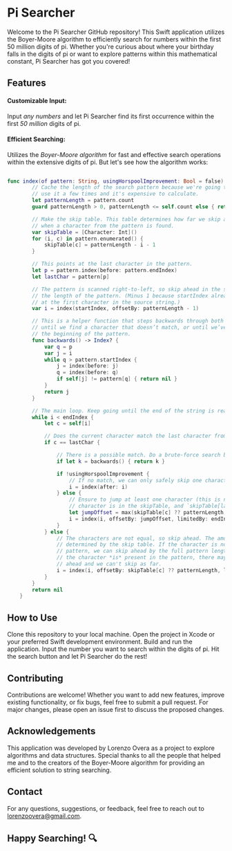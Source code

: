 
# Pi Searcher

Welcome to the Pi Searcher GitHub repository! This Swift application utilizes the Boyer-Moore algorithm to efficiently search for numbers within the first 50 million digits of pi. Whether you're curious about where your birthday falls in the digits of pi or want to explore patterns within this mathematical constant, Pi Searcher has got you covered!

## Features

#### Customizable Input:
Input _any numbers_ and let Pi Searcher find its first occurrence within the first _50 million_ digits of pi.

#### Efficient Searching:
Utilizes the _Boyer-Moore algorithm_ for fast and effective search operations within the extensive digits of pi.
But let's see how the algorithm works:

```swift
 
func index(of pattern: String, usingHorspoolImprovement: Bool = false) -> Index? {
        // Cache the length of the search pattern because we're going to
        // use it a few times and it's expensive to calculate.
        let patternLength = pattern.count
        guard patternLength > 0, patternLength <= self.count else { return nil }

        // Make the skip table. This table determines how far we skip ahead
        // when a character from the pattern is found.
        var skipTable = [Character: Int]()
        for (i, c) in pattern.enumerated() {
            skipTable[c] = patternLength - i - 1
        }

        // This points at the last character in the pattern.
        let p = pattern.index(before: pattern.endIndex)
        let lastChar = pattern[p]

        // The pattern is scanned right-to-left, so skip ahead in the string by
        // the length of the pattern. (Minus 1 because startIndex already points
        // at the first character in the source string.)
        var i = index(startIndex, offsetBy: patternLength - 1)

        // This is a helper function that steps backwards through both strings
        // until we find a character that doesn’t match, or until we’ve reached
        // the beginning of the pattern.
        func backwards() -> Index? {
            var q = p
            var j = i
            while q > pattern.startIndex {
                j = index(before: j)
                q = index(before: q)
                if self[j] != pattern[q] { return nil }
            }
            return j
        }

        // The main loop. Keep going until the end of the string is reached.
        while i < endIndex {
            let c = self[i]

            // Does the current character match the last character from the pattern?
            if c == lastChar {

                // There is a possible match. Do a brute-force search backwards.
                if let k = backwards() { return k }

                if !usingHorspoolImprovement {
                    // If no match, we can only safely skip one character ahead.
                    i = index(after: i)
                } else {
                    // Ensure to jump at least one character (this is needed because the first
                    // character is in the skipTable, and `skipTable[lastChar] = 0`)
                    let jumpOffset = max(skipTable[c] ?? patternLength, 1)
                    i = index(i, offsetBy: jumpOffset, limitedBy: endIndex) ?? endIndex
                }
            } else {
                // The characters are not equal, so skip ahead. The amount to skip is
                // determined by the skip table. If the character is not present in the
                // pattern, we can skip ahead by the full pattern length. However, if
                // the character *is* present in the pattern, there may be a match up
                // ahead and we can't skip as far.
                i = index(i, offsetBy: skipTable[c] ?? patternLength, limitedBy: endIndex) ?? endIndex
            }
        }
        return nil
    }
```

## How to Use

Clone this repository to your local machine.
Open the project in Xcode or your preferred Swift development environment.
Build and run the application.
Input the number you want to search within the digits of pi.
Hit the search button and let Pi Searcher do the rest!

## Contributing

Contributions are welcome! Whether you want to add new features, improve existing functionality, or fix bugs, feel free to submit a pull request. For major changes, please open an issue first to discuss the proposed changes.

## Acknowledgements

This application was developed by Lorenzo Overa as a project to explore algorithms and data structures.
Special thanks to all the people that helped me and to the creators of the Boyer-Moore algorithm for providing an efficient solution to string searching.

## Contact

For any questions, suggestions, or feedback, feel free to reach out to lorenzoovera@gmail.com.

## Happy Searching! 🔍

